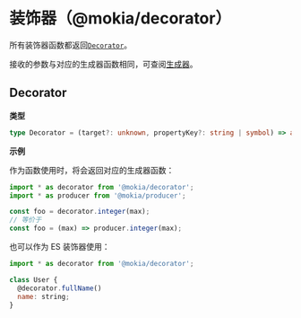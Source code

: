 # 装饰器（@mokia/decorator）

所有装饰器函数都返回[`Decorator`](#Decorator)。

接收的参数与对应的生成器函数相同，可查阅[生成器](/mokia/api/producer)。

## Decorator

**类型**

```typescript
type Decorator = (target?: unknown, propertyKey?: string | symbol) => any;
```

**示例**

作为函数使用时，将会返回对应的生成器函数：

```javascript
import * as decorator from '@mokia/decorator';
import * as producer from '@mokia/producer';

const foo = decorator.integer(max);
// 等价于
const foo = (max) => producer.integer(max);
```

也可以作为 ES 装饰器使用：

```javascript
import * as decorator from '@mokia/decorator';

class User {
  @decorator.fullName()
  name: string;
}
```
